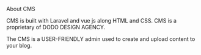 About CMS

CMS is built with Laravel and vue js along HTML and CSS. CMS is a proprietary of DODO DESIGN AGENCY.

The CMS is a USER-FRIENDLY admin used to create and upload content to your blog.
